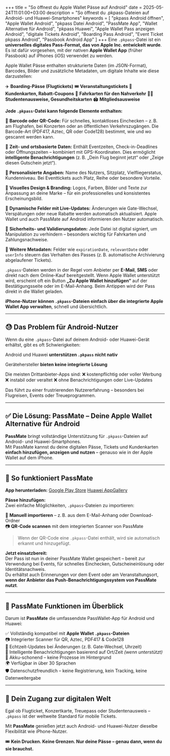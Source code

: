 +++
title = "So öffnest du Apple Wallet Pässe auf Android"
date = 2025-05-24T11:01:00+03:00
description = "So öffnest du .pkpass-Dateien auf Android- und Huawei-Smartphones"
keywords = [
  "pkpass Android öffnen",
  "Apple Wallet Android",
  "pkpass Datei Android",
  "PassMate App",
  "Wallet Alternative für Android",
  "pkpass Huawei",
  "Apple Wallet Pass anzeigen Android",
  "digitale Tickets Android",
  "Boarding Pass Android",
  "Event Ticket pkpass Android",
  "Passbook Android App"
]
+++
Eine `.pkpass`-Datei ist ein **universelles digitales Pass-Format, das von Apple Inc. entwickelt wurde**. Es ist dafür vorgesehen, mit der nativen **Apple Wallet App** (früher Passbook) auf iPhones (iOS) verwendet zu werden.

Apple Wallet Pässe enthalten strukturierte Daten (im JSON-Format), Barcodes, Bilder und zusätzliche Metadaten, um digitale Inhalte wie diese darzustellen:

✈️ **Boarding-Pässe (Flugtickets)**
🎟️ **Veranstaltungstickets**
🍚 **Kundenkarten, Rabatt-Coupons**
🚌 **Fahrkarten für den Nahverkehr**
🧑‍🏫 **Studentenausweise, Gesundheitskarten**
🏟️ **Mitgliedsausweise**
    
**Jede `.pkpass`-Datei kann folgende Elemente enthalten:**

🔲 **Barcode oder QR-Code:** Für schnelles, kontaktloses Einchecken – z. B. am Flughafen, bei Konzerten oder an öffentlichen Verkehrszugängen. Die Barcode-Art (PDF417, Aztec, QR oder Code128) bestimmt, wie und wo gescannt werden kann.

📍 **Zeit- und ortsbasierte Daten:** Enthält Eventzeiten, Check-in-Deadlines oder Öffnungszeiten – kombiniert mit GPS-Koordinaten. Dies ermöglicht **intelligente Benachrichtigungen** (z. B. „Dein Flug beginnt jetzt“ oder „Zeige diesen Gutschein jetzt“).

👤 **Personalisierte Angaben:** Name des Nutzers, Sitzplatz, Vielfliegerstatus, Kundenniveau. Bei Eventtickets auch Platz, Reihe oder besondere Vorteile.

🎫 **Visuelles Design & Branding:** Logos, Farben, Bilder und Texte zur Anpassung an deine Marke – für ein professionelles und konsistentes Erscheinungsbild.

🔁 **Dynamische Felder mit Live-Updates:** Änderungen wie Gate-Wechsel, Verspätungen oder neue Rabatte werden automatisch aktualisiert. Apple Wallet und auch PassMate auf Android informieren den Nutzer automatisch.

🔐 **Sicherheits- und Validierungsdaten:** Jede Datei ist digital signiert, um Manipulation zu verhindern – besonders wichtig für Fahrkarten und Zahlungsnachweise.

🔧 **Weitere Metadaten:** Felder wie `expirationDate`, `relevantDate` oder `userInfo` steuern das Verhalten des Passes (z. B. automatische Archivierung abgelaufener Tickets).

`.pkpass`-Dateien werden in der Regel vom Anbieter per **E-Mail**, **SMS** oder direkt nach dem Online-Kauf bereitgestellt. Wenn Apple Wallet unterstützt wird, erscheint oft ein Button **„Zu Apple Wallet hinzufügen“** auf der Bestätigungsseite oder im E-Mail-Anhang. Beim Antippen wird der Pass direkt in die Wallet geladen.

**iPhone-Nutzer können `.pkpass`-Dateien einfach über die integrierte Apple Wallet App verwalten**, schnell und übersichtlich.

----------

## 😓 Das Problem für Android-Nutzer

Wenn du eine `.pkpass`-Datei auf deinem Android- oder Huawei-Gerät erhältst, gibt es oft Schwierigkeiten:

Android und Huawei **unterstützen `.pkpass` nicht nativ**
    
Gerätehersteller **bieten keine integrierte Lösung**
    
Die meisten Drittanbieter-Apps sind:
    ❌ kostenpflichtig oder voller Werbung
    ❌ instabil oder veraltet
    ❌ ohne Benachrichtigungen oder Live-Updates
        
Das führt zu einer frustrierenden Nutzererfahrung – besonders bei Flugreisen, Events oder Treueprogrammen.

----------

## ✅ Die Lösung: **PassMate – Deine Apple Wallet Alternative für Android**

**PassMate** bringt vollständige Unterstützung für `.pkpass`-Dateien auf Android- und Huawei-Smartphones.  
Mit PassMate kannst du deine digitalen Pässe, Tickets und Kundenkarten **einfach hinzufügen, anzeigen und nutzen** – genauso wie in der Apple Wallet auf dem iPhone.

----------

## 📲 So funktioniert PassMate

**App herunterladen:**
[Google Play Store](https://play.google.com/store/apps/details?id=com.getpassmate.wallet&utm_source=emea_Med)
[Huawei AppGallery](https://appgallery.huawei.com/app/C113344055)
    

**Pässe hinzufügen:**  
Zwei einfache Möglichkeiten, `.pkpass`-Dateien zu importieren:

📁 **Manuell importieren** – z. B. aus dem E-Mail-Anhang oder Download-Ordner  
📷 **QR-Code scannen** mit dem integrierten Scanner von PassMate

> Wenn der QR-Code eine `.pkpass`-Datei enthält, wird sie automatisch erkannt und hinzugefügt.

**Jetzt einsatzbereit:**  
Der Pass ist nun in deiner PassMate Wallet gespeichert – bereit zur Verwendung bei Events, für schnelles Einchecken, Gutscheineinlösung oder Identitätsnachweis.  
Du erhältst auch Erinnerungen vor dem Event oder am Veranstaltungsort, **wenn der Anbieter das Push-Benachrichtigungssystem von PassMate nutzt**.

----------

## 🧩 PassMate Funktionen im Überblick

Darum ist **PassMate** die umfassendste PassWallet-App für Android und Huawei:

✅ Vollständig kompatibel mit **Apple Wallet `.pkpass`-Dateien**  
📷 Integrierter Scanner für QR, Aztec, PDF417 & Code128  
🔁 Echtzeit-Updates bei Änderungen (z. B. Gate-Wechsel, Uhrzeit)  
🔔 Intelligente Benachrichtigungen basierend auf Ort/Zeit _(wenn unterstützt)_  
🔋 Akku-schonend – keine Prozesse im Hintergrund  
🌍 Verfügbar in über 30 Sprachen  
🛡️ Datenschutzfreundlich – keine Registrierung, kein Tracking, keine Datenweitergabe

----------

## 🚀 Dein Zugang zur digitalen Welt

Egal ob Flugticket, Konzertkarte, Treuepass oder Studentenausweis – `.pkpass` ist der weltweite Standard für mobile Tickets.

Mit **PassMate** genießen jetzt auch Android- und Huawei-Nutzer dieselbe Flexibilität wie iPhone-Nutzer.

🎟️ **Kein Drucken. Keine Grenzen. Nur deine Pässe – genau dann, wenn du sie brauchst.**
